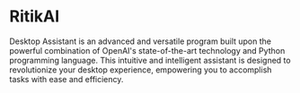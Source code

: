 # RitikAI
Desktop Assistant is an advanced and versatile program built upon the powerful combination of OpenAI's state-of-the-art technology and Python programming language. This intuitive and intelligent assistant is designed to revolutionize your desktop experience, empowering you to accomplish tasks with ease and efficiency.
